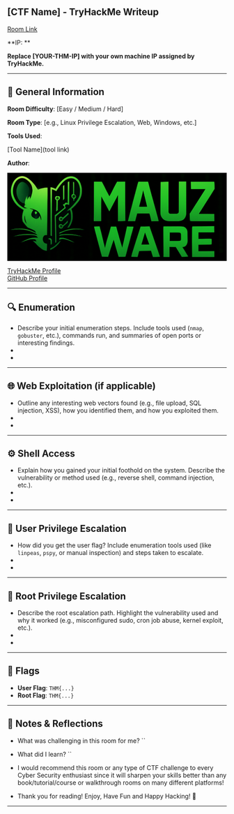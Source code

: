 ## [CTF Name] - TryHackMe Writeup

[Room Link]()

**IP: **

**Replace [YOUR-THM-IP] with your own machine IP assigned by TryHackMe.**

---

## 📌 General Information

**Room Difficulty**: [Easy / Medium / Hard]  <br>

**Room Type**: [e.g., Linux Privilege Escalation, Web, Windows, etc.] <br>

**Tools Used**: <br>

[Tool Name](tool link)<br>

**Author**: <br>

[<img align='center' src="https://github.com/mauzware/mauzware/blob/main/LOGO%20NEW.png"/>](https://github.com/mauzware)

[TryHackMe Profile](https://tryhackme.com/p/mauzinho) <br>
[GitHub Profile](https://github.com/mauzware)

---

## 🔍 Enumeration

- Describe your initial enumeration steps. Include tools used (`nmap`, `gobuster`, etc.), commands run, and summaries of open ports or interesting findings.
-
-

---

## 🌐 Web Exploitation (if applicable)

- Outline any interesting web vectors found (e.g., file upload, SQL injection, XSS), how you identified them, and how you exploited them.
-
-

---

## ⚙️ Shell Access

- Explain how you gained your initial foothold on the system. Describe the vulnerability or method used (e.g., reverse shell, command injection, etc.).
-
-

---

## 🧍 User Privilege Escalation

- How did you get the user flag? Include enumeration tools used (like `linpeas`, `pspy`, or manual inspection) and steps taken to escalate.
-
-

---

## 👑 Root Privilege Escalation

- Describe the root escalation path. Highlight the vulnerability used and why it worked (e.g., misconfigured sudo, cron job abuse, kernel exploit, etc.).
-
-

---

## 🏁 Flags

- **User Flag**: `THM{...}`
- **Root Flag**: `THM{...}`

---

## 💬 Notes & Reflections

- What was challenging in this room for me?
  ``

- What did I learn?
  ``

- I would recommend this room or any type of CTF challenge to every Cyber Security enthusiast since it will sharpen your skills better than any book/tutorial/course or walkthrough rooms on many different platforms!

- Thank you for reading! Enjoy, Have Fun and Happy Hacking! 🤟

---
